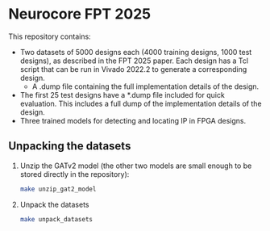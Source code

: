 # Neurocore FPT 2025

This repository contains:
* Two datasets of 5000 designs each (4000 training designs, 1000 test designs), as described in the FPT 2025 paper.  Each design has a Tcl script that can be run in Vivado 2022.2 to generate a corresponding design.
    * A .dump file containing the full implementation details of the design.
* The first 25 test designs have a *.dump file included for quick evaluation.  This includes a full dump of the implementation details of the design.
* Three trained models for detecting and locating IP in FPGA designs.


## Unpacking the datasets

1. Unzip the GATv2 model (the other two models are small enough to be stored directly in the repository):
   ```bash
   make unzip_gat2_model
   ```

1. Unpack the datasets 
   ```bash
   make unpack_datasets
   ```
